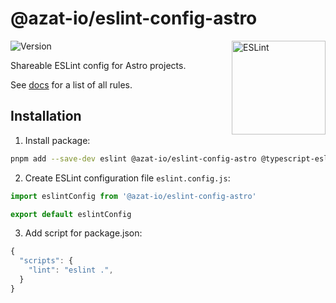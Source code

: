 # @azat-io/eslint-config-astro

<img src="https://github-production-user-asset-6210df.s3.amazonaws.com/5698350/241426629-f7e3a5bf-50fe-49c1-ad76-98bd3914cd3e.svg" alt="ESLint" align="right" width="150" height="150" />

![Version](https://img.shields.io/npm/v/@azat-io/eslint-config-astro.svg?color=brightgreen)

Shareable ESLint config for Astro projects.

See [docs](https://github.com/azat-io/eslint-config/blob/main/astro/docs.md) for a list of all rules.

## Installation

1. Install package:

```sh
pnpm add --save-dev eslint @azat-io/eslint-config-astro @typescript-eslint/eslint-plugin @typescript-eslint/parser astro-eslint-parser eslint-plugin-astro eslint-plugin-import eslint-plugin-jsx-a11y eslint-plugin-n eslint-plugin-perfectionist eslint-plugin-prefer-arrow eslint-plugin-prefer-let eslint-plugin-promise eslint-plugin-sonarjs eslint-plugin-unicorn eslint-plugin-vitest
```

2. Create ESLint configuration file `eslint.config.js`:

```js
import eslintConfig from '@azat-io/eslint-config-astro'

export default eslintConfig
```

3. Add script for package.json:

```js
{
  "scripts": {
    "lint": "eslint .",
  }
}
```
